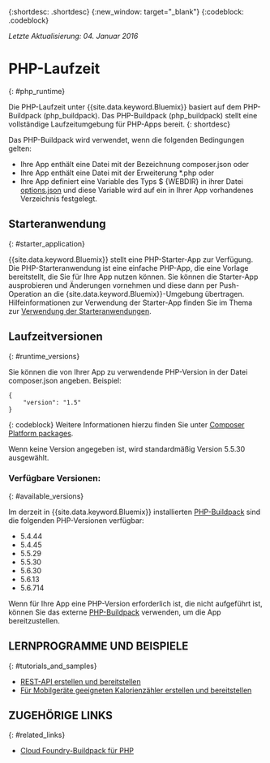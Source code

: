 {:shortdesc: .shortdesc}
{:new_window: target="_blank"}
{:codeblock: .codeblock}

*Letzte Aktualisierung: 04. Januar 2016*

# PHP-Laufzeit
{: #php_runtime}

Die PHP-Laufzeit unter {{site.data.keyword.Bluemix}} basiert auf dem PHP-Buildpack (php_buildpack).
Das PHP-Buildpack (php_buildpack) stellt eine vollständige Laufzeitumgebung für
PHP-Apps bereit.
{: shortdesc}

Das PHP-Buildpack wird verwendet, wenn die folgenden Bedingungen gelten:
* Ihre App enthält eine Datei mit der Bezeichnung composer.json oder
* Ihre App enthält eine Datei mit der Erweiterung *.php oder
* Ihre App definiert eine Variable des Typs $ {WEBDIR} in ihrer Datei [options.json](https://github.com/cloudfoundry/php-buildpack/blob/master/docs/config.md) und diese Variable wird auf ein in Ihrer App vorhandenes Verzeichnis festgelegt.

## Starteranwendung
{: #starter_application}

{{site.data.keyword.Bluemix}} stellt eine PHP-Starter-App zur Verfügung.  Die PHP-Starteranwendung ist eine einfache PHP-App, die eine Vorlage bereitstellt, die Sie für Ihre App nutzen können. Sie können die Starter-App ausprobieren und Änderungen vornehmen und diese dann per Push-Operation an die {site.data.keyword.Bluemix}}-Umgebung
übertragen.  Hilfeinformationen zur Verwendung der Starter-App finden Sie im Thema zur [Verwendung der Starteranwendungen](../../cfapps/starter_app_usage.html).

## Laufzeitversionen
{: #runtime_versions}

Sie können die von Ihrer App zu verwendende PHP-Version in der Datei composer.json angeben. Beispiel:

```
{
    "version": "1.5"
}
```
{: codeblock}
Weitere Informationen hierzu finden Sie unter [Composer Platform packages](https://getcomposer.org/doc/02-libraries.md#platform-packages).

Wenn keine Version angegeben ist, wird standardmäßig Version 5.5.30 ausgewählt.

### Verfügbare Versionen:
{: #available_versions}

Im derzeit in {{site.data.keyword.Bluemix}} installierten
[PHP-Buildpack](https://github.com/cloudfoundry/php-buildpack/releases/tag/v4.1.5)
sind die folgenden PHP-Versionen verfügbar:

* 5.4.44
* 5.4.45
* 5.5.29
* 5.5.30
* 5.6.30
* 5.6.13
* 5.6.714

Wenn für Ihre App eine PHP-Version erforderlich ist, die nicht aufgeführt ist, können Sie das externe
[PHP-Buildpack](https://github.com/cloudfoundry/php-buildpack.git)
verwenden, um die App bereitzustellen.

## LERNPROGRAMME UND BEISPIELE
{: #tutorials_and_samples}
* [REST-API erstellen und bereitstellen](http://www.ibm.com/developerworks/library/wa-deployrest-app/)
* [Für Mobilgeräte geeigneten Kalorienzähler erstellen und bereitstellen](http://www.ibm.com/developerworks/library/mo-bluemix-php-nutritionix-angularjs/)

## ZUGEHÖRIGE LINKS
{: #related_links}
* [Cloud Foundry-Buildpack für PHP](https://github.com/cloudfoundry/php-buildpack.git)
